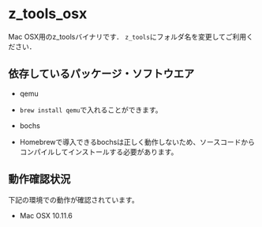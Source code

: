 # z_tools_osx
Mac OSX用のz_toolsバイナリです．
`z_tools`にフォルダ名を変更してご利用ください．

## 依存しているパッケージ・ソフトウエア
- qemu
 - `brew install qemu`で入れることができます。

- bochs
 - Homebrewで導入できるbochsは正しく動作しないため、ソースコードからコンパイルしてインストールする必要があります。

## 動作確認状況
下記の環境での動作が確認されています。
- Mac OSX 10.11.6
